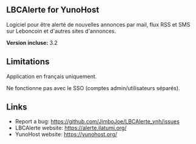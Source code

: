 LBCAlerte for YunoHost
---------------------

Logiciel pour être alerté de nouvelles annonces par mail, flux RSS et SMS sur Leboncoin et d'autres sites d'annonces.

**Version incluse:** 3.2

## Limitations

Application en français uniquement.

Ne fonctionne pas avec le SSO (comptes admin/utilisateurs séparés).


## Links

 * Report a bug: https://github.com/JimboJoe/LBCAlerte_ynh/issues
 * LBCAlerte website: https://alerte.ilatumi.org/
 * YunoHost website: https://yunohost.org/

